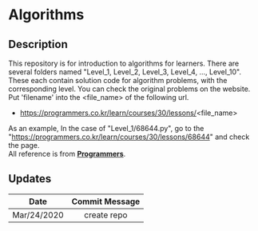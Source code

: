 
# Algorithms

## Description
This repository is for introduction to algorithms for learners. There are several folders named "Level_1, Level_2, Level_3, Level_4, ..., Level_10". These each contain solution code for algorithm problems, with the corresponding level. You can check the original problems on the website. Put 'filename' into the <file_name> of the following url.   

- https://programmers.co.kr/learn/courses/30/lessons/<file_name>  

As an example, In the case of "Level_1/68644.py", go to the "https://programmers.co.kr/learn/courses/30/lessons/68644" and check the page.  
All reference is from **[Programmers](https://programmers.co.kr/top_programmers/introduce)**.     


## Updates

| Date | Commit Message |
|:---:|:---:|
| Mar/24/2020 | create repo |
